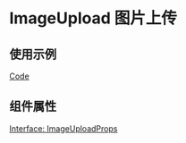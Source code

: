 # ImageUpload 图片上传

## 使用示例

[Code](./demo/index.tsx)

## 组件属性

[Interface: ImageUploadProps](./ImageUpload.tsx)
